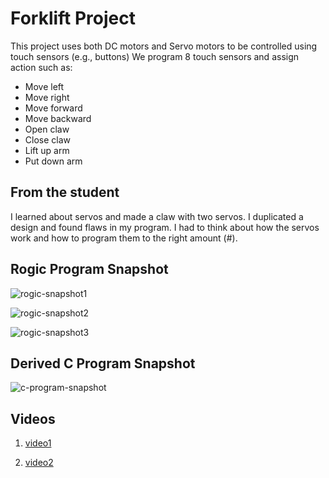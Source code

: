 # Forklift Project
  
This project uses both DC motors and Servo motors to be controlled using touch sensors (e.g., buttons) We program 8 touch sensors and assign action such as:

* Move left
* Move right
* Move forward
* Move backward
* Open claw
* Close claw
* Lift up arm
* Put down arm

## From the student

I learned about servos and made a claw with two servos. I duplicated a design and found flaws in my program. I had to think about how the servos work and how to program them to the right amount (#).

## Rogic Program Snapshot

![rogic-snapshot1](https://raw.githubusercontent.com/makaboomguest/roborobo/master/11-forklift-bot/img/rpj1.JPG)

![rogic-snapshot2](https://raw.githubusercontent.com/makaboomguest/roborobo/master/11-forklift-bot/img/rpj2.JPG)

![rogic-snapshot3](https://raw.githubusercontent.com/makaboomguest/roborobo/master/11-forklift-bot/img/rpj3.JPG)

## Derived C Program Snapshot

![c-program-snapshot](https://raw.githubusercontent.com/makaboomguest/roborobo/master/11-forklift-bot/img/c.JPG)

## Videos

1. [video1](https://photos.google.com/share/AF1QipNqsfA3yp8P4hJW7orti2etAcpoEBxrBmYP1M6o_m_clF2-KuDlk_-s620WWil8Nw/photo/AF1QipMC9nSo9EAtbct7Qsi0Y3fHuvVq9-558S4hOC9W?key=cURpcmQxNl9lSzJEb1dQWTZOT3NxZzVKOGZDTWJ3)

2. [video2](https://photos.google.com/share/AF1QipObih98eb6bQQGfBjqzW7SpPRthUWSqyn1n9cWtN_U-dXXowVDg6lPBqMctxWX-Gg/photo/AF1QipP88e3j7dQBkptmkGxQ9pU587VJSsZXz7JlAeLp?key=UUN2UXNPWGx0OTc4d0tOM0I2WkZqZ2NYOS05VUlR)
